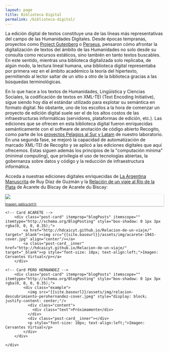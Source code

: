 ```yaml
---
layout: page
title: Biblioteca Digital
permalink: /biblioteca-digital/
---
```


La edición digital de textos constituye una de las líneas más representativas del campo de las Humanidades Digitales. Desde épocas tempranas, proyectos como [Project Gutenberg](https://www.gutenberg.org/wiki/Gutenberg:The_History_and_Philosophy_of_Project_Gutenberg_by_Michael_Hart) o [Perseus](http://www.perseus.tufts.edu/hopper/), pensaron cómo afrontar la digitalización de textos del ámbito de las Humanidades no solo desde su consulta como recursos estáticos, sino también en tanto textos buscables. En este sentido, mientras una biblioteca digitalizada solo replicaba, de algún modo, la lectura lineal humana, una biblioteca digital representaba por primera vez en el ámbito académico la teoría del hipertexto, permitiendo al lector saltar de un sitio a otro de la biblioteca gracias a las búsquedas terminológicas. 

En lo que hace a los textos de Humanidades, Lingüística y Ciencias Sociales, la codificación de textos en XML-TEI (Text Encoding Initiative), sigue siendo hoy día el estándar utilizado para explotar su semántica en formato digital. No obstante, uno de los escollos a la hora de comenzar un proyecto de edición digital suele ser el de los altos costos de las infraestructuras informáticas (servidores, plataformas de edición, etc.). Las ediciones que se ofrecen en esta biblioteca digital fueron enriquecidas semánticamente con el software de anotación de código abierto Recogito, como parte de los [proyectos Pelagios al Sur y Latam]({{site.baseurl}}/proyectos) de nuestro laboratorio. En una segunda fase, se mejoró la capacidad de automatización de marcado XML-TEI de Recogito y se aplicó a las ediciones digitales que aquí ofrecemos. Estas siguen además los principios de la "computación mínima" (minimal computing), que privilegia el uso de tecnologías abiertas, la gobernanza sobre datos y código y la reducción de infraestructura informática.

Acceda a nuestras ediciones digitales enriquecidas de [La Argentina Manuscrita](http://hdcaicyt.github.io/La-Argentina-Manuscrita) de Ruy Díaz de Guzmán y la [Relación de un viaje al Río de la Plata](http://hdcaicyt.github.io/Relacion-de-un-viaje/) de Acarete du Biscay de Acarete du Biscay:

<div class="container">
	<div class="post-list" itemscope="" itemtype="http://schema.org/Blog">
	<!-- Card LAM -->
		<div class="post-card" itemprop="blogPosts" itemscope="" itemtype="http://schema.org/BlogPosting" style="box-shadow: 0 1px 3px rgba(0, 0, 0, 0.35);">
			<a href="http://hdcaicyt.github.io/La-Argentina-Manuscrita" target="_blank"><img src="{{site.baseurl}}/assets/img/argentina_manuscrita/arg-manus-pagina-uno.png" align="center"/></a>
			<a class="post-card__inner" href="http://hdcaicyt.github.io/La-Argentina-Manuscrita" target="_blank"><p style="font-size: 10px; text-align:left;">Imagen: gallica.bnf.fr</p></a>
		</div>

    <!-- Card ACARETE -->
		<div class="post-card" itemprop="blogPosts" itemscope="" itemtype="http://schema.org/BlogPosting" style="box-shadow: 0 1px 3px rgba(0, 0, 0, 0.35);">
			<a href="http://hdcaicyt.github.io/Relacion-de-un-viaje/" target="_blank"><img src="{{site.baseurl}}/assets/img/acarete-1943-cover.jpg" align="center"/></a>
			<a class="post-card__inner" href="http://hdcaicyt.github.io/Relacion-de-un-viaje/" target="_blank"><p style="font-size: 10px; text-align:left;">Imagen: Cervantes Virtual</p></a>
		</div>

    <!-- Card PERO HERNANDEZ -->
		<div class="post-card" itemprop="blogPosts" itemscope="" itemtype="http://schema.org/BlogPosting" style="box-shadow: 0 1px 3px rgba(0, 0, 0, 0.35);">
			<div class="example">
		      <img src="{{site.baseurl}}/assets/img/relacion-descubrimiento-perohernandez-cover.jpeg" style="display: block; justify-content: center;"/>
		      <div class="content">
			  	<div class="text">Próximamente</div>
			  </div>
			  <div class="post-card__inner"></div>
			  <p style="font-size: 10px; text-align:left;">Imagen: Cervantes Virtual</p>
			</div>
		</div>

	</div>
</div>

<!-- <br>

--------------------------

# Cómo anotar un texto usando Recogito

[Recogito](https://recogito.pelagios.org) es una plataforma en línea de anotación colaborativa de la red [Pelagios Network](https://pelagios.org/). Permite realizar enriquecimiento semántico y geográfico de textos e imágenes de manera rápida, intuitiva y en abierto a la vez que ofrece una visualización de los resultados atractiva para el ojo humano. 

Para comenzar a usar Recogito con texto plano, documentos codificados en formato TEI o mapas e imágenes, lea nuestro tutorial [Recogito en 10 minutos](https://recogito.pelagios.org/help/es/tutorial) o mire nuestros videotutoriales:

<br>

## Anotar textos 

<iframe width="420" height="315" src="https://www.youtube.com/embed/8LgHQxqZiF0" frameborder="0" allow="accelerometer; autoplay; encrypted-media; gyroscope; picture-in-picture" allowfullscreen>
  <p>Your browser does not support iframes.</p>
</iframe>

<br>

## Usar TEI

<iframe width="420" height="315" src="https://www.youtube.com/embed/AgE3KcrxTfw" frameborder="0" allow="accelerometer; autoplay; encrypted-media; gyroscope; picture-in-picture" allowfullscreen></iframe>

<br>

## Anotar imágenes

<iframe width="420" height="315" src="https://www.youtube.com/embed/rrgc2cYyZjw" frameborder="0" allow="accelerometer; autoplay; encrypted-media; gyroscope; picture-in-picture" allowfullscreen></iframe>

 -->